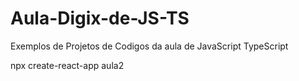 # Aula-Digix-de-JS-TS
Exemplos de Projetos de Codigos da aula de JavaScript TypeScript


npx create-react-app aula2 